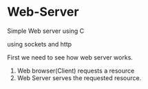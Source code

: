# Web-Server
Simple Web server using C

using sockets and http

First we need to see how web server works.
1. Web browser(Client) requests a resource
2. Web Server serves the requested resource.
